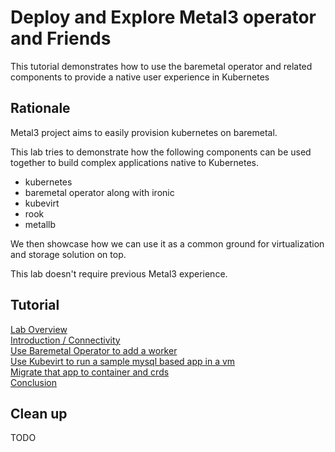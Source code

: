 # Deploy and Explore Metal3 operator and Friends

This tutorial demonstrates how to use the baremetal operator and related components to provide a native user experience in Kubernetes

## Rationale

Metal3 project aims to easily provision kubernetes on baremetal.

This lab tries to demonstrate how the following components can be used together to build complex applications native to Kubernetes.

- kubernetes
- baremetal operator along with ironic
- kubevirt
- rook
- metallb

We then showcase how we can use it as a common ground for virtualization and storage solution on top.

This lab doesn't require previous Metal3 experience.

## Tutorial

[Lab Overview](lab0.md)\
[Introduction / Connectivity](lab1.md)\
[Use Baremetal Operator to add a worker](lab2.md)\
[Use Kubevirt to run a sample mysql based app in a vm](lab3.md)\
[Migrate that app to container and crds](lab4.md)\
[Conclusion](lab5.md)

## Clean up

TODO
